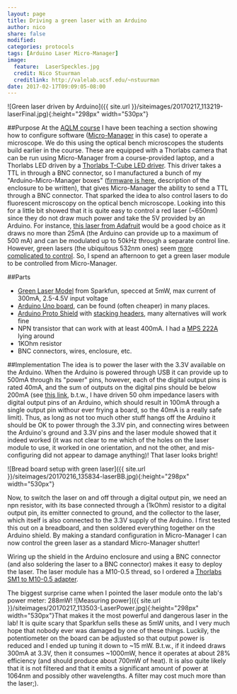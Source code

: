 ```yaml
---
layout: page
title: Driving a green laser with an Arduino
author: nico
share: false
modified:
categories: protocols
tags: [Arduino Laser Micro-Manager]
image:
  feature:  LaserSpeckles.jpg
  credit: Nico Stuurman
  creditlink: http://valelab.ucsf.edu/~nstuurman
date: 2017-02-17T09:09:05-08:00
---
```

![Green laser driven by Arduino]({{ site.url }}/siteimages/20170217_113219-laserFinal.jpg){:height="298px" width="530px"}

##Purpose
At the [AQLM course](http://www.mbl.edu/education/courses/analytical-quantitative-light-microscopy/) I have been teaching a section showing how to configure software ([Micro-Manager](http://micro-manager.org) in this case) to operate a microscope.  We do this using the optical bench microscopes the students build earlier in the course.  These are equipped with a Thorlabs camera that can be run using Micro-Manager from a course-provided laptop, and a Thorlabs LED driven by a [Thorlabs T-Cube LED driver](https://www.thorlabs.com/thorproduct.cfm?partnumber=LEDD1B).  This driver takes a TTL in through a BNC connector, so I manufactured a bunch of my "Arduino-Micro-Manager boxes" ([firmware is here](https://github.com/micro-manager/micro-manager/blob/master/DeviceAdapters/Arduino/AOTFcontroller/AOTFcontroller.ino), description of the enclosure to be written), that gives Micro-Manager the ability to send a TTL through a BNC connector.  That sparked the idea to also control lasers to do fluorescent microscopy on the optical bench microscope.  Looking into this for a little bit showed that it is quite easy to control a red laser (~650nm) since they do not draw much power and take the 5V provided by an Arduino.  For instance, [this laser from Adafruit](https://www.adafruit.com/products/1056) would be a good choice as it draws no more than 25mA (the Arduino can provide up to a maximum of 500 mA) and can be modulated up to 50kHz through a separate control line.  However, green lasers (the ubiquitous 532nm ones) seem [more complicated to control](https://forum.arduino.cc/index.php?topic=52984.0). So, I spend an afternoon to get a green laser module to be controlled from Micro-Manager.

##Parts
* [Green Laser Model](https://www.sparkfun.com/products/9906) from Sparkfun, specced at 5mW, max current of 300mA, 2.5-4.5V input voltage
* [Arduino Uno board](http://www.digikey.com/product-detail/en/arduino/A000066/1050-1024-ND/2784006), can be found (often cheaper) in many places.
* [Arduino Proto Shield](http://www.digikey.com/products/en?keywords=1568-1336-ND) with [stacking headers](http://www.digikey.com/products/en?keywords=1528-1074-ND), many alternatives will work fine
* NPN transistor that can work with at least 400mA.  I had a [MPS 222A](http://www.farnell.com/datasheets/115091.pdf) lying around
* 1KOhm resistor
* BNC connectors, wires, enclosure, etc.

##Implementation
The idea is to power the laser with the 3.3V available on the Arduino.  When the Arduino is powered through USB it can provide up to 500mA through its "power" pins, however, each of the digital output pins is rated 40mA, and the sum of outputs on the digital pins should be below 200mA (see [this link](http://www.electricrcaircraftguy.com/2014/02/arduino-power-current-and-voltage.html), b.t.w., I have driven 50 ohm impedance lasers with digital output pins of an Arduino, which should result in 100mA through a single output pin withour ever frying a board, so the 40mA is a really safe limit).  Thus, as long as not too much other stuff hangs off the Arduino it should be OK to power through the 3.3V pin, and connecting wires between the Arduino's ground and 3.3V pins and the laser module showed that it indeed worked (it was not clear to me which of the holes on the laser module to use, it worked in one orientation, and not the other, and mis-configuring did not appear to damage anything)!  That laser looks bright!


![Bread board setup with green laser]({{ site.url }}/siteimages/20170216_135834-laserBB.jpg){:height="298px" width="530px"}

   
Now, to switch the laser on and off through a digital output pin, we need an npn resistor, with its base connected through a (1kOhm) resistor to a digital output pin, its emitter connected to ground, and the collector to the laser, which itself is also connected to the 3.3V supply of the Arduino.  I first tested this out on a breadboard, and then soldered everything together on the Arduino shield. By making a standard configuration in Micro-Manager I can now control the green laser as a standard Micro-Manager shutter!

   
Wiring up the shield in the Arduino enclosure and using a BNC connector (and also soldering the laser to a BNC connector) makes it easy to deploy the laser. The laser module has a M10-0.5 thread, so I ordered a [Thorlabs SM1 to M10-0.5 adapter](https://www.thorlabs.com/thorproduct.cfm?partnumber=S1TM10).    


The biggest surprise came when I pointed the laser module onto the lab's power meter: 288mW!  ![Measuring power]({{ site.url }}/siteimages/20170217_113503-LaserPower.jpg){:height="298px" width="530px"}That makes it the most powerful and dangerous laser in the lab! It is quite scary that Sparkfun sells these as 5mW units, and I very much hope that nobody ever was damaged by one of these things.  Luckily, the potentiometer on the board can be adjusted so that output power is reduced and I ended up tuning it down to ~15 mW.  B.t.w., if it indeed draws 300mA at 3.3V, then it consumes ~1000mW, hence it operates at about 28% efficiency (and should produce about 700mW of heat).  It is also quite likely that it is not filtered and that it emits a significant amount of power at 1064nm and possibly other wavelengths. A filter may cost much more than the laser;).  






